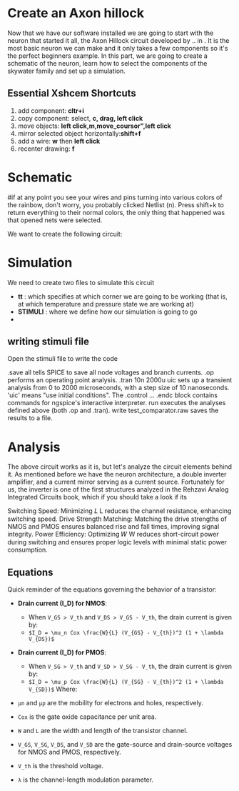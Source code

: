 
# Create an Axon hillock 
Now that we have our software installed we are going to start with the neuron that started it all, the Axon Hillock circuit developed by .. in .
It is the most basic neuron we can make and it only takes a few components so it's the perfect beginners example. 
In this part, we are going to create a schematic of the neuron, learn how to select the components of the skywater family and set up a simulation. 

## Essential Xshcem Shortcuts

1. add component: **cltr+i**
2. copy component: select, **c, drag, left click**
3. move objects: **left click,m,move_coursor",left click**
4. mirror selected object horizontally:**shift+f**
5. add a wire: **w** then **left click**
6. recenter drawing: **f**

# Schematic

#if at any point you see your wires and pins turning into various colors of the rainbow, don't worry, you probably clicked Netlist (n).
Press shift+k to return everything to their normal colors, the only thing that happened was that opened nets were selected. 

We want to create the following circuit:



# Simulation

We need to create two files to simulate this circuit
- **tt** : which specifies at which corner we are going to be working (that is, at which temperature and pressure state we are working at)
- **STIMULI** : where we define how our simulation is going to go
- 
## writing stimuli file
Open the stimuli file to write the code 


 .save all tells SPICE to save all node voltages and branch currents.
.op performs an operating point analysis.
.tran 10n 2000u uic sets up a transient analysis from 0 to 2000 microseconds, with a step size of 10 nanoseconds. 'uic' means "use initial conditions".
The .control ... .endc block contains commands for ngspice's interactive interpreter.
run executes the analyses defined above (both .op and .tran).
write test_comparator.raw saves the results to a file.


# Analysis
The above circuit works as it is, but let's analyze the circuit elements behind it. As mentioned before we have the neuron architecture, a double inverter amplifier, and a current mirror serving as a current source. Fortunately for us, the inverter is one of the first structures analyzed in the Rehzavi Analog Integrated Circuits book, which if you should take a look if its


Switching Speed: Minimizing 
𝐿
L reduces the channel resistance, enhancing switching speed.
Drive Strength Matching: Matching the drive strengths of NMOS and PMOS ensures balanced rise and fall times, improving signal integrity.
Power Efficiency: Optimizing 
𝑊
W reduces short-circuit power during switching and ensures proper logic levels with minimal static power consumption.


## Equations
Quick reminder of the equations governing the behavior of a transistor:

- **Drain current (I_D) for NMOS**: 
    - When `V_GS > V_th` and `V_DS > V_GS - V_th`, the drain current is given by:
    - `$I_D = \mu_n Cox \frac{W}{L} (V_{GS} - V_{th})^2 (1 + \lambda V_{DS})$`

- **Drain current (I_D) for PMOS**: 
    - When `V_SG > V_th` and `V_SD > V_SG - V_th`, the drain current is given by:
    - `$I_D = \mu_p Cox \frac{W}{L} (V_{SG} - V_{th})^2 (1 + \lambda V_{SD})$`
Where:
- `μn` and `μp` are the mobility for electrons and holes, respectively.
- `Cox` is the gate oxide capacitance per unit area.
- `W` and `L` are the width and length of the transistor channel.
- `V_GS`, `V_SG`, `V_DS`, and `V_SD` are the gate-source and drain-source voltages for NMOS and PMOS, respectively.
- `V_th` is the threshold voltage.
- `λ` is the channel-length modulation parameter.


